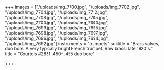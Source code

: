 +++
images = ["/uploads/img_7700.jpg", "/uploads/img_7702.jpg", "/uploads/img_7704.jpg", "/uploads/img_7712.jpg", "/uploads/img_7708.jpg", "/uploads/img_7705.jpg", "/uploads/img_7703.jpg", "/uploads/img_7693.jpg", "/uploads/img_7699.jpg", "/uploads/img_7695.jpg", "/uploads/img_7698.jpg", "/uploads/img_7697.jpg", "/uploads/img_7696.jpg", "/uploads/img_7694.jpg", "/uploads/img_7692.jpg"]
instruments = "trumpets"
subtitle = "Brass valves, duo bore. A very typically bright French trumpet. Raw brass. late 1920's."
title = "Courtois #2831 .450- .455 duo bore"

+++
